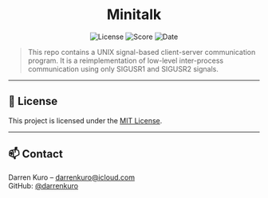 <h1 align="center">Minitalk</h1>

<p align="center">
  <img src="https://img.shields.io/badge/license-MIT-blue.svg" alt="License"/>
  <img src="https://img.shields.io/badge/score-125%2F100-3CB371?style=flat-square&logo=42&logoColor=white" alt="Score"/>
  <img src="https://img.shields.io/badge/date-May%2022nd,%202023-ff6984?style=flat-square&logo=Cachet&logoColor=white" alt="Date"/>
</p>

> This repo contains a UNIX signal-based client-server communication program. It is a reimplementation of low-level inter-process communication using only SIGUSR1 and SIGUSR2 signals.

---

## 📄 License

This project is licensed under the [MIT License](LICENSE).

---

## 📫 Contact

Darren Kuro – [darrenkuro@icloud.com](mailto:darrenkuro@icloud.com)  
GitHub: [@darrenkuro](https://github.com/darrenkuro)
